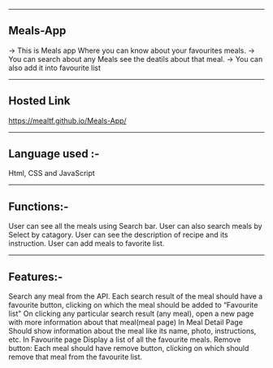 -------------------
Meals-App
-------------------

-> This is Meals app Where you can know about your favourites meals. 
-> You can search about any Meals see the deatils about that meal.
-> You can also add it into favourite list

------------------------------
Hosted Link
------------------------------
https://mealtf.github.io/Meals-App/

------------------------
Language used :-
-----------------------

Html, CSS and JavaScript

--------------------------
Functions:-
--------------------------

User can see all the meals using Search bar.
User can also search meals by Select by catagory.
User can see the description of recipe and its instruction.
User can add meals to favorite list.

----------------------------
Features:-
-----------------------------

Search any meal from the API.
Each search result of the meal should have a favourite button, clicking on which the meal should be added to “Favourite list"
On clicking any particular search result (any meal), open a new page with more information about that meal(meal page)
In Meal Detail Page Should show information about the meal like its name, photo, instructions, etc.
In Favourite page Display a list of all the favourite meals.
Remove button: Each meal should have remove button, clicking on which should remove that meal from the favourite list.
